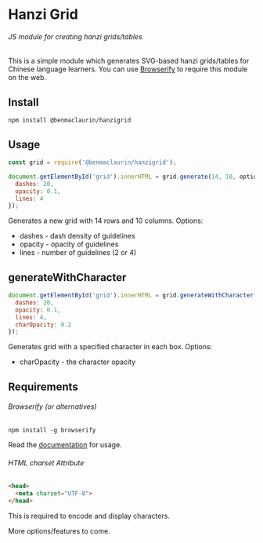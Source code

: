 # Hanzi Grid
###### JS module for creating hanzi grids/tables

This is a simple module which generates SVG-based hanzi grids/tables for Chinese language learners. You can use [Browserify](http://browserify.org) to require this module on the web.

## Install
```
npm install @benmaclaurin/hanzigrid
```

## Usage
```javascript
const grid = require('@benmaclaurin/hanzigrid');

document.getElementById('grid').innerHTML = grid.generate(14, 10, options = {
  dashes: 20,
  opacity: 0.1,
  lines: 4
});
```
Generates a new grid with 14 rows and 10 columns. Options:
- dashes - dash density of guidelines
- opacity - opacity of guidelines
- lines - number of guidelines (2 or 4)

## generateWithCharacter
```javascript
document.getElementById('grid').innerHTML = grid.generateWithCharacter(14, 10, '好', options = {
  dashes: 20,
  opacity: 0.1,
  lines: 4,
  charOpacity: 0.2
});
```
Generates grid with a specified character in each box. Options:
- charOpacity - the character opacity

## Requirements
###### Browserify (or alternatives)
```
npm install -g browserify
```
Read the [documentation](http://browserify.org) for usage.

###### HTML <meta> charset Attribute
```HTML
<head>
  <meta charset="UTF-8">
</head>
```
This is required to encode and display characters.

More options/features to come.
